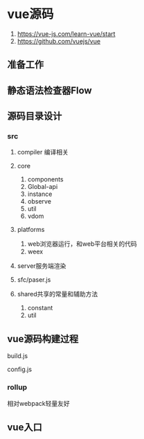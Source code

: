 # vue源码

1. https://vue-js.com/learn-vue/start
1. https://github.com/vuejs/vue

## 准备工作





## 静态语法检查器Flow
 




## 源码目录设计

### src

1. compiler 编译相关
2. core
   1. components
   2. Global-api
   3. instance
   4. observe
   5. util
   6. vdom
3. platforms
   1. web浏览器运行，和web平台相关的代码
   2. weex

4. server服务端渲染
5. sfc/paser.js
6. shared共享的常量和辅助方法
   1. constant
   2. util


## vue源码构建过程

build.js

config.js

### rollup

相对webpack轻量友好



## vue入口

